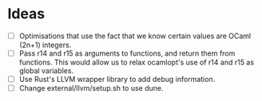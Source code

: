 # Ideas

- [ ] Optimisations that use the fact that we know certain values are OCaml (2n+1) integers.
- [ ] Pass r14 and r15 as arguments to functions, and return them from functions. This would
  allow us to relax ocamlopt's use of r14 and r15 as global variables.
- [ ] Use Rust's LLVM wrapper library to add debug information.
- [ ] Change external/llvm/setup.sh to use dune.

